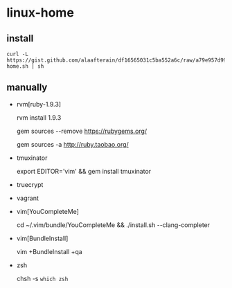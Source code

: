 # linux-home

## install

    curl -L https://gist.github.com/alaafterain/df16565031c5ba552a6c/raw/a79e957d9979c637fdbf8607105633653f07eee7/ar-home.sh | sh

## manually

- rvm[ruby-1.9.3]

  rvm install 1.9.3

  gem sources --remove https://rubygems.org/

  gem sources -a http://ruby.taobao.org/

- tmuxinator

  export EDITOR='vim' && gem install tmuxinator

- truecrypt

- vagrant

- vim[YouCompleteMe]

  cd ~/.vim/bundle/YouCompleteMe && ./install.sh --clang-completer

- vim[BundleInstall]

    vim +BundleInstall +qa

- zsh

  chsh -s `which zsh`
